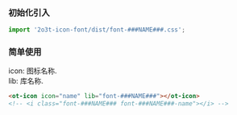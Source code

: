 
### 初始化引入

```js
import '2o3t-icon-font/dist/font-###NAME###.css';
```

### 简单使用

<ot-notice color="info">
icon: 图标名称.
<br>
lib: 库名称.
</ot-notice>

```html
<ot-icon icon="name" lib="font-###NAME###"></ot-icon>
<!-- <i class="font-###NAME### font-###NAME###-name"></i> -->
```
